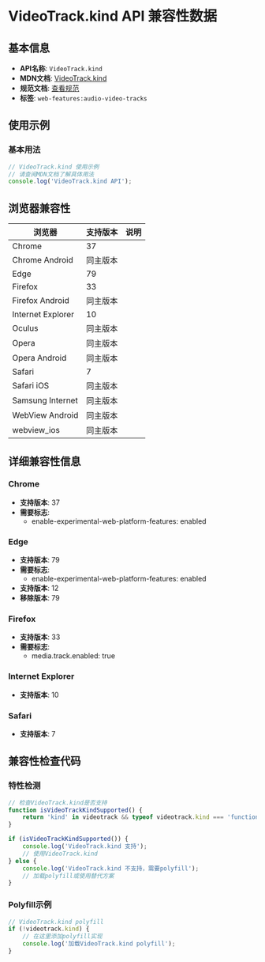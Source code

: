 # VideoTrack.kind API 兼容性数据

## 基本信息

- **API名称**: `VideoTrack.kind`
- **MDN文档**: [VideoTrack.kind](https://developer.mozilla.org/docs/Web/API/VideoTrack/kind)
- **规范文档**: [查看规范](https://html.spec.whatwg.org/multipage/media.html#dom-videotrack-kind-dev)
- **标签**: `web-features:audio-video-tracks`

## 使用示例

### 基本用法

```javascript
// VideoTrack.kind 使用示例
// 请查阅MDN文档了解具体用法
console.log('VideoTrack.kind API');
```

## 浏览器兼容性

| 浏览器 | 支持版本 | 说明 |
|--------|----------|------|
| Chrome | 37 |  |
| Chrome Android | 同主版本 |  |
| Edge | 79 |  |
| Firefox | 33 |  |
| Firefox Android | 同主版本 |  |
| Internet Explorer | 10 |  |
| Oculus | 同主版本 |  |
| Opera | 同主版本 |  |
| Opera Android | 同主版本 |  |
| Safari | 7 |  |
| Safari iOS | 同主版本 |  |
| Samsung Internet | 同主版本 |  |
| WebView Android | 同主版本 |  |
| webview_ios | 同主版本 |  |

## 详细兼容性信息

### Chrome

- **支持版本**: 37
- **需要标志**: 
  - enable-experimental-web-platform-features: enabled

### Edge

- **支持版本**: 79
- **需要标志**: 
  - enable-experimental-web-platform-features: enabled
- **支持版本**: 12
- **移除版本**: 79

### Firefox

- **支持版本**: 33
- **需要标志**: 
  - media.track.enabled: true

### Internet Explorer

- **支持版本**: 10

### Safari

- **支持版本**: 7

## 兼容性检查代码

### 特性检测

```javascript
// 检查VideoTrack.kind是否支持
function isVideoTrackKindSupported() {
    return 'kind' in videotrack && typeof videotrack.kind === 'function';
}

if (isVideoTrackKindSupported()) {
    console.log('VideoTrack.kind 支持');
    // 使用VideoTrack.kind
} else {
    console.log('VideoTrack.kind 不支持，需要polyfill');
    // 加载polyfill或使用替代方案
}
```

### Polyfill示例

```javascript
// VideoTrack.kind polyfill
if (!videotrack.kind) {
    // 在这里添加polyfill实现
    console.log('加载VideoTrack.kind polyfill');
}
```

